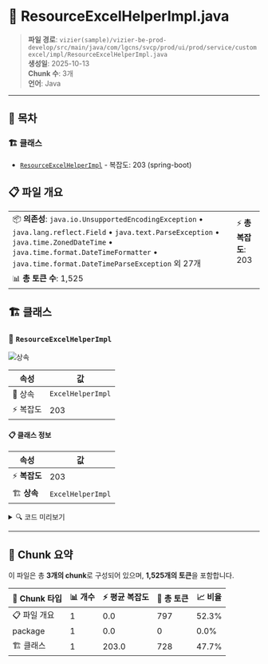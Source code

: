 # 📄 ResourceExcelHelperImpl.java

> **파일 경로**: `vizier(sample)/vizier-be-prod-develop/src/main/java/com/lgcns/svcp/prod/ui/prod/service/customexcel/impl/ResourceExcelHelperImpl.java`  
> **생성일**: 2025-10-13  
> **Chunk 수**: 3개  
> **언어**: Java
---

## 📑 목차

### 🏗️ 클래스
- [`ResourceExcelHelperImpl`](#class-resourceexcelhelperimpl) - 복잡도: 203 (spring-boot)

## 📋 파일 개요

| | |
|--|--|
| 📦 **의존성**: `java.io.UnsupportedEncodingException` • `java.lang.reflect.Field` • `java.text.ParseException` • `java.time.ZonedDateTime` • `java.time.format.DateTimeFormatter` • `java.time.format.DateTimeParseException` 외 27개 | ⚡ **총 복잡도**: 203 |
| 📊 **총 토큰 수**: 1,525 |  |



## 🏗️ 클래스

### <a id="class-resourceexcelhelperimpl"></a>🎯 `ResourceExcelHelperImpl`

![상속](https://img.shields.io/badge/상속-1개-blue)

| 속성 | 값 |
|------|----|
| 🧬 상속 | `ExcelHelperImpl` |
| ⚡ 복잡도 | 203 |



#### 📋 클래스 정보

| 속성 | 값 |
|------|----|
| ⚡ **복잡도** | 203 || 📍 **라인 범위** | 40-40 |
| 🏗️ **상속** | `ExcelHelperImpl` || 🏷️ **태그** | `class, java, autowired, spring-boot` || 🏗️ **프레임워크** | `spring-boot` |

<details>
<summary>🔍 코드 미리보기</summary>

```java
public class ResourceExcelHelperImpl extends ExcelHelperImpl implements ResourceExcelHelper {
	
	private final int MAX_COLUMN_WIDTH = 40 * 261;
	
	@Autowired
	private MessageSource messageSource;
	
	@Override
	public String[] createTitleHeader(Object... object) {
		ResourceExportDto dataHeader = (ResourceExportDto) object[0];

		List<String> header = new ArrayList<>();
		header.add(getHeaderLabel("index"));

		List<GeneralDetailDto> general = dataHeader.getGeneral();
		List<AdditionalDetailDto> additional = dataHeader.getAdditional();
		general.sort(Comparator.comparing(GeneralDetailDto::getSortNo));
		additional.sort(Comparator.comparing(AdditionalDetailDto::getSortNo));

		for (GeneralDetailDto g : general) {
			if ("HD".equals(g.getFieldTypeCode()) || "item_code".equals(g.getColName())
...
```

**Chunk 정보**
- 🆔 **ID**: `77342d9cebc5`
- 📍 **라인**: 40-40
- 📊 **토큰**: 728
- 🏷️ **태그**: `class, java, autowired, spring-boot`

</details>

---





## 🧩 Chunk 요약

이 파일은 총 **3개의 chunk**로 구성되어 있으며, **1,525개의 토큰**을 포함합니다.

| 🧩 Chunk 타입 | 📊 개수 | ⚡ 평균 복잡도 | 📝 총 토큰 | 📈 비율 |
|---------------|--------|-------------|----------|--------|
| 📋 파일 개요 | 1 | 0.0 | 797 | 52.3% |
| package | 1 | 0.0 | 0 | 0.0% |
| 🏗️ 클래스 | 1 | 203.0 | 728 | 47.7% |


